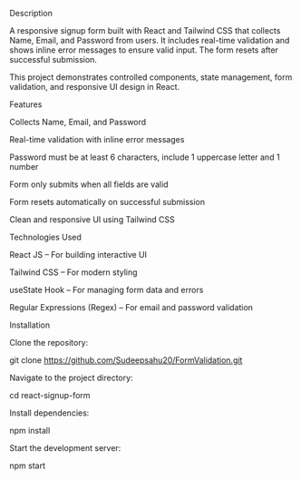 Description

A responsive signup form built with React and Tailwind CSS that collects Name, Email, and Password from users. It includes real-time validation and shows inline error messages to ensure valid input. The form resets after successful submission.

This project demonstrates controlled components, state management, form validation, and responsive UI design in React.

Features

Collects Name, Email, and Password

Real-time validation with inline error messages

Password must be at least 6 characters, include 1 uppercase letter and 1 number

Form only submits when all fields are valid

Form resets automatically on successful submission

Clean and responsive UI using Tailwind CSS

Technologies Used

React JS – For building interactive UI

Tailwind CSS – For modern styling

useState Hook – For managing form data and errors

Regular Expressions (Regex) – For email and password validation

Installation

Clone the repository:

git clone https://github.com/Sudeepsahu20/FormValidation.git


Navigate to the project directory:

cd react-signup-form


Install dependencies:

npm install


Start the development server:

npm start
